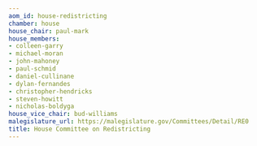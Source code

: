 ```yaml
---
aom_id: house-redistricting
chamber: house
house_chair: paul-mark
house_members:
- colleen-garry
- michael-moran
- john-mahoney
- paul-schmid
- daniel-cullinane
- dylan-fernandes
- christopher-hendricks
- steven-howitt
- nicholas-boldyga
house_vice_chair: bud-williams
malegislature_url: https://malegislature.gov/Committees/Detail/RE0
title: House Committee on Redistricting
---
```

